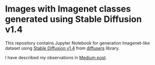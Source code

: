 # Images with Imagenet classes generated using Stable Diffusion v1.4

This repository contains Jupyter Notebook for generation Imagenet-like dataset using 
[Stable Diffusion v1.4](https://github.com/CompVis/stable-diffusion) from 
[diffusers](https://github.com/huggingface/diffusers) library. 

I have described my observations in [Medium post](https://medium.com/@kinakh.vitalii/i-have-generated-imagenet-using-stable-diffusion-v1-4-f3783039f403).
